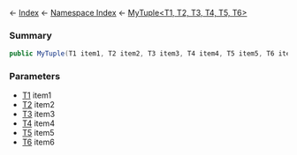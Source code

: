 ← [Index](Api-Index) ← [Namespace Index](Namespace-Index) ← [MyTuple<T1, T2, T3, T4, T5, T6>](VRage.MyTuple`6)

### Summary

```csharp
public MyTuple(T1 item1, T2 item2, T3 item3, T4 item4, T5 item5, T6 item6)
```

### Parameters

* [T1]() item1
* [T2]() item2
* [T3]() item3
* [T4]() item4
* [T5]() item5
* [T6]() item6
